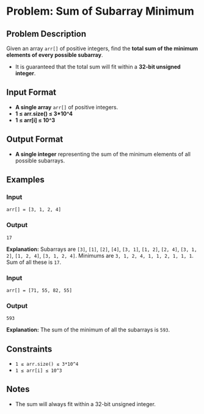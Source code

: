 
# Problem: Sum of Subarray Minimum

## Problem Description
Given an array `arr[]` of positive integers, find the **total sum of the minimum elements of every possible subarray**.

- It is guaranteed that the total sum will fit within a **32-bit unsigned integer**.

## Input Format
- **A single array** `arr[]` of positive integers.
- **1 ≤ arr.size() ≤ 3*10^4**
- **1 ≤ arr[i] ≤ 10^3**

## Output Format
- **A single integer** representing the sum of the minimum elements of all possible subarrays.

## Examples

### Input
`arr[] = [3, 1, 2, 4]`<br/>

### Output
`17`<br/>

**Explanation:**
Subarrays are `[3]`, `[1]`, `[2]`, `[4]`, `[3, 1]`, `[1, 2]`, `[2, 4]`, `[3, 1, 2]`, `[1, 2, 4]`, `[3, 1, 2, 4]`. Minimums are `3, 1, 2, 4, 1, 1, 2, 1, 1, 1`. Sum of all these is `17`.

### Input
`arr[] = [71, 55, 82, 55]`<br/>

### Output
`593`<br/>

**Explanation:**
The sum of the minimum of all the subarrays is `593`.

## Constraints
- `1 ≤ arr.size() ≤ 3*10^4`
- `1 ≤ arr[i] ≤ 10^3`

## Notes
- The sum will always fit within a 32-bit unsigned integer.

